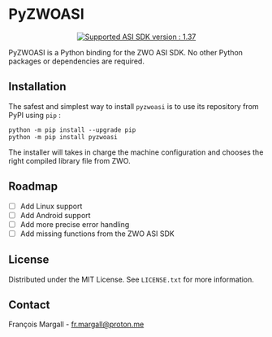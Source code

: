 # PyZWOASI

<p align="center">
  <a href="https://www.zwoastro.com/software/">
    <img src="https://img.shields.io/badge/Supported_ASI_SDK_Version-1.37-blue" alt="Supported ASI SDK version : 1.37">
  </a>
</p>

PyZWOASI is a Python binding for the ZWO ASI SDK. No other Python packages or dependencies are required. 

## Installation

The safest and simplest way to install `pyzwoasi` is to use its repository from PyPI using `pip` : 

```
python -m pip install --upgrade pip
python -m pip install pyzwoasi
```

The installer will takes in charge the machine configuration and chooses the right compiled library file from ZWO.

## Roadmap
- [ ] Add Linux support
- [ ] Add Android support
- [ ] Add more precise error handling
- [ ] Add missing functions from the ZWO ASI SDK

## License
Distributed under the MIT License. See `LICENSE.txt` for more information.

## Contact
François Margall - fr.margall@proton.me
